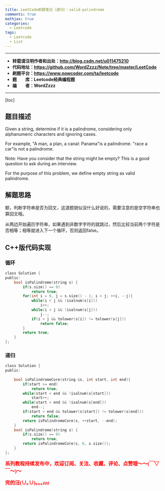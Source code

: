 ```yaml
---
title: LeetCode刷题笔记（递归）：valid-palindrome
comments: true
mathjax: true
categories:
  - Leetcode
tags:
  - Leetcode
  - List
---
```


----------

- **转载请注明作者和出处：http://blog.csdn.net/u011475210**
- **代码地址：https://github.com/WordZzzz/Note/tree/master/LeetCode**
- **刷题平台：https://www.nowcoder.com/ta/leetcode**
- **题&emsp;&emsp;库：Leetcode经典编程题**
- **编&emsp;&emsp;者：WordZzzz**

----------

[toc]

## 题目描述

Given a string, determine if it is a palindrome, considering only alphanumeric characters and ignoring cases.

For example,
"A man, a plan, a canal: Panama"is a palindrome.
"race a car"is not a palindrome.

Note: 
Have you consider that the string might be empty? This is a good question to ask during an interview.

For the purpose of this problem, we define empty string as valid palindrome.

## 解题思路

额，判断字符串是否为回文，这道题貌似没什么好说的，需要注意的是空字符串也算回文哦。

从两边开始遍历字符串，如果遇到非数字字符的就跳过，然后比较当前两个字符是否相等；相等就进入下一个循环，否则返回false。

## C++版代码实现

### 循环

```c
class Solution {
public:
    bool isPalindrome(string s) {
        if(s.size() == 0)
            return true;
        for(int i = 0, j = s.size() - 1; i < j; ++i, --j){
            while(i < j && !isalnum(s[i]))
                i++;
            while(i < j && !isalnum(s[j]))
                j--;
            if(i < j && tolower(s[i]) != tolower(s[j]))
                return false;
        }
        return true;
    }
};
```

### 递归

```c
class Solution {
public:
    
    bool isPalindromeCore(string &s, int start, int end){
        if(start >= end)
            return true;
        while(start < end && !isalnum(s[start]))
            start++;
        while(start < end && !isalnum(s[end]))
            end--;
        if(start < end && tolower(s[start]) != tolower(s[end]))
            return false;
        return isPalindromeCore(s, ++start, --end);
    }
    bool isPalindrome(string s) {
        if(s.size() == 0)
            return true;
        return isPalindromeCore(s, 0, s.size());
    }
};
```

**<font color="red" size=3 face="仿宋">系列教程持续发布中，欢迎订阅、关注、收藏、评论、点赞哦～～(￣▽￣～)～</font>**

**<font color="red" size=3 face="仿宋">完的汪(∪｡∪)｡｡｡zzz</font>**